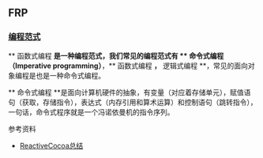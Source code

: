 ## FRP
### [编程范式](https://www.zhihu.com/question/28292740)
** 函数式编程 **是一种编程范式，我们常见的编程范式有 ** 命令式编程（Imperative programming）**，** 函数式编程 **，** 逻辑式编程 **，常见的面向对象编程是也是一种命令式编程。

** 命令式编程 **是面向计算机硬件的抽象，有变量（对应着存储单元），赋值语句（获取，存储指令），表达式（内存引用和算术运算）和控制语句（跳转指令），一句话，命令式程序就是一个冯诺依曼机的指令序列。



参考资料
- [ReactiveCocoa总结](http://wiki.intra.xiaojukeji.com/pages/viewpage.action?pageId=74381661)
